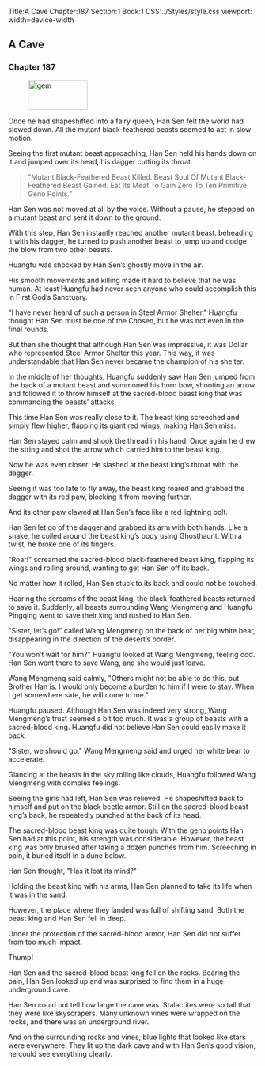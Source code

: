 Title:A Cave 
Chapter:187 
Section:1 
Book:1 
CSS:../Styles/style.css 
viewport: width=device-width
  
## A Cave
### Chapter 187 
<figure>
	<img src="../Images/gem.gif" alt="gem" id="gem" width="120" height="60" />
</figure>
  

  
  Once he had shapeshifted into a fairy queen, Han Sen felt the world had slowed down. All the mutant black-feathered beasts seemed to act in slow motion.

Seeing the first mutant beast approaching, Han Sen held his hands down on it and jumped over its head, his dagger cutting its throat.

> "Mutant Black-Feathered Beast Killed. Beast Soul Of Mutant Black-Feathered Beast Gained. Eat Its Meat To Gain Zero To Ten Primitive Geno Points."

Han Sen was not moved at all by the voice. Without a pause, he stepped on a mutant beast and sent it down to the ground.

With this step, Han Sen instantly reached another mutant beast. beheading it with his dagger, he turned to push another beast to jump up and dodge the blow from two other beasts.

Huangfu was shocked by Han Sen’s ghostly move in the air.

His smooth movements and killing made it hard to believe that he was human. At least Huangfu had never seen anyone who could accomplish this in First God’s Sanctuary.

"I have never heard of such a person in Steel Armor Shelter." Huangfu thought Han Sen must be one of the Chosen, but he was not even in the final rounds.

But then she thought that although Han Sen was impressive, it was Dollar who represented Steel Armor Shelter this year. This way, it was understandable that Han Sen never became the champion of his shelter.

In the middle of her thoughts, Huangfu suddenly saw Han Sen jumped from the back of a mutant beast and summoned his horn bow, shooting an arrow and followed it to throw himself at the sacred-blood beast king that was commanding the beasts’ attacks.

This time Han Sen was really close to it. The beast king screeched and simply flew higher, flapping its giant red wings, making Han Sen miss.

Han Sen stayed calm and shook the thread in his hand. Once again he drew the string and shot the arrow which carried him to the beast king.

Now he was even closer. He slashed at the beast king’s throat with the dagger.

Seeing it was too late to fly away, the beast king roared and grabbed the dagger with its red paw, blocking it from moving further.

And its other paw clawed at Han Sen’s face like a red lightning bolt.

Han Sen let go of the dagger and grabbed its arm with both hands. Like a snake, he coiled around the beast king’s body using Ghosthaunt. With a twist, he broke one of its fingers.

"Roar!" screamed the sacred-blood black-feathered beast king, flapping its wings and rolling around, wanting to get Han Sen off its back.

No matter how it rolled, Han Sen stuck to its back and could not be touched.

Hearing the screams of the beast king, the black-feathered beasts returned to save it. Suddenly, all beasts surrounding Wang Mengmeng and Huangfu Pingqing went to save their king and rushed to Han Sen.

"Sister, let’s go!" called Wang Mengmeng on the back of her big white bear, disappearing in the direction of the desert’s border.

"You won’t wait for him?" Huangfu looked at Wang Mengmeng, feeling odd. Han Sen went there to save Wang, and she would just leave.

Wang Mengmeng said calmly, "Others might not be able to do this, but Brother Han is. I would only become a burden to him if I were to stay. When I get somewhere safe, he will come to me."

Huangfu paused. Although Han Sen was indeed very strong, Wang Mengmeng’s trust seemed a bit too much. It was a group of beasts with a sacred-blood king. Huangfu did not believe Han Sen could easily make it back.

"Sister, we should go," Wang Mengmeng said and urged her white bear to accelerate.

Glancing at the beasts in the sky rolling like clouds, Huangfu followed Wang Mengmeng with complex feelings.

Seeing the girls had left, Han Sen was relieved. He shapeshifted back to himself and put on the black beetle armor. Still on the sacred-blood beast king’s back, he repeatedly punched at the back of its head.

The sacred-blood beast king was quite tough. With the geno points Han Sen had at this point, his strength was considerable. However, the beast king was only bruised after taking a dozen punches from him. Screeching in pain, it buried itself in a dune below.

Han Sen thought, "Has it lost its mind?"

Holding the beast king with his arms, Han Sen planned to take its life when it was in the sand.

However, the place where they landed was full of shifting sand. Both the beast king and Han Sen fell in deep.

Under the protection of the sacred-blood armor, Han Sen did not suffer from too much impact.

Thump!

Han Sen and the sacred-blood beast king fell on the rocks. Bearing the pain, Han Sen looked up and was surprised to find them in a huge underground cave.

Han Sen could not tell how large the cave was. Stalactites were so tall that they were like skyscrapers. Many unknown vines were wrapped on the rocks, and there was an underground river.

And on the surrounding rocks and vines, blue lights that looked like stars were everywhere. They lit up the dark cave and with Han Sen’s good vision, he could see everything clearly.

